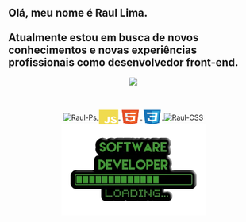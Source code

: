  
## Olá, meu nome é Raul Lima.<br><br>Atualmente estou em busca de novos conhecimentos e novas experiências profissionais como desenvolvedor front-end.
<div align="center">
    <a href="https://github.com/github.com/Raullimaa">
    <img height="180em" src="https://github-readme-stats.vercel.app/api/top-langs/?username=Raullimaa&layout=compact&langs_count=7&theme=dracula"/>
</div>
        
 ## 
  
<div align="center" style="display: inline_block"><br>
    <img align="center" alt="Raul-Ps" height="30" width="40" src="https://cdn.jsdelivr.net/gh/devicons/devicon/icons/photoshop/photoshop-plain.svg" />
    <img align="center" alt="Raul-Js" height="30" width="40" src="https://raw.githubusercontent.com/devicons/devicon/master/icons/javascript/javascript-plain.svg">
    <img align="center" alt="Raul-HTML" height="30" width="40" src="https://raw.githubusercontent.com/devicons/devicon/master/icons/html5/html5-original.svg">
    <img align="center" alt="Raul-CSS" height="30" width="40" src="https://raw.githubusercontent.com/devicons/devicon/master/icons/css3/css3-original.svg">
    <img align="center" alt="Raul-CSS" height="30" width="40" src="https://cdn.jsdelivr.net/gh/devicons/devicon@v2.15.1/devicon.min.css">

 </div>
  
<div align="center">
    <img alt="loading-dev" src="img/dev-loading.png" />
  </div>
